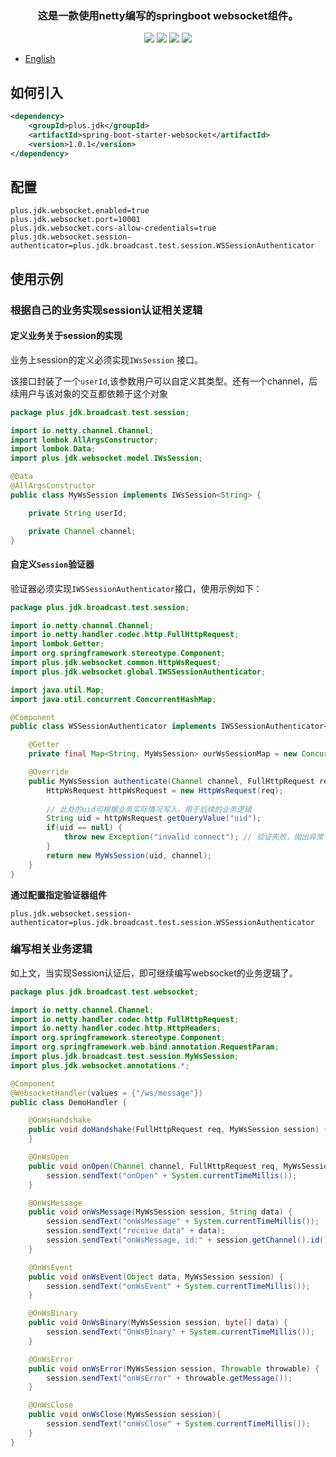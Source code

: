 
<h3 align="center">这是一款使用netty编写的springboot websocket组件。</h3>
<p align="center">
    <a href="https://github.com/JDK-Plus/cli-plus/blob/master/LICENSE"><img src="https://img.shields.io/github/license/JDK-Plus/cli-plus.svg" /></a>
    <a href="https://github.com/JDK-Plus/cli-plus/releases"><img src="https://img.shields.io/github/release/JDK-Plus/cli-plus.svg" /></a>
    <a href="https://github.com/JDK-Plus/cli-plus/stargazers"><img src="https://img.shields.io/github/stars/JDK-Plus/cli-plus.svg" /></a>
    <a href="https://github.com/JDK-Plus/cli-plus/network/members"><img src="https://img.shields.io/github/forks/JDK-Plus/cli-plus.svg" /></a>
</p>


- [English](README-CN.md)


## 如何引入

```xml
<dependency>
    <groupId>plus.jdk</groupId>
    <artifactId>spring-boot-starter-websocket</artifactId>
    <version>1.0.1</version>
</dependency>
```
## 配置

```
plus.jdk.websocket.enabled=true
plus.jdk.websocket.port=10001
plus.jdk.websocket.cors-allow-credentials=true
plus.jdk.websocket.session-authenticator=plus.jdk.broadcast.test.session.WSSessionAuthenticator
```


## 使用示例


### 根据自己的业务实现session认证相关逻辑

#### 定义业务关于session的实现

业务上session的定义必须实现`IWsSession` 接口。

该接口封装了一个`userId`,该参数用户可以自定义其类型。还有一个channel，后续用户与该对象的交互都依赖于这个对象

```java
package plus.jdk.broadcast.test.session;

import io.netty.channel.Channel;
import lombok.AllArgsConstructor;
import lombok.Data;
import plus.jdk.websocket.model.IWsSession;

@Data
@AllArgsConstructor
public class MyWsSession implements IWsSession<String> {

    private String userId;

    private Channel channel;
}
```

#### 自定义`Session`验证器

验证器必须实现`IWSSessionAuthenticator`接口，使用示例如下：

```java
package plus.jdk.broadcast.test.session;

import io.netty.channel.Channel;
import io.netty.handler.codec.http.FullHttpRequest;
import lombok.Getter;
import org.springframework.stereotype.Component;
import plus.jdk.websocket.common.HttpWsRequest;
import plus.jdk.websocket.global.IWSSessionAuthenticator;

import java.util.Map;
import java.util.concurrent.ConcurrentHashMap;

@Component
public class WSSessionAuthenticator implements IWSSessionAuthenticator<MyWsSession> {

    @Getter
    private final Map<String, MyWsSession> ourWsSessionMap = new ConcurrentHashMap<>();

    @Override
    public MyWsSession authenticate(Channel channel, FullHttpRequest req, String path) throws Exception{
        HttpWsRequest httpWsRequest = new HttpWsRequest(req);
        
        // 此处的uid可根据业务实际情况写入，用于后续的业务逻辑
        String uid = httpWsRequest.getQueryValue("uid");
        if(uid == null) {
            throw new Exception("invalid connect"); // 验证失败，抛出异常
        }
        return new MyWsSession(uid, channel);
    }
}
```

**通过配置指定验证器组件**

```
plus.jdk.websocket.session-authenticator=plus.jdk.broadcast.test.session.WSSessionAuthenticator
```


### 编写相关业务逻辑

如上文，当实现Session认证后，即可继续编写websocket的业务逻辑了。

```java
package plus.jdk.broadcast.test.websocket;

import io.netty.channel.Channel;
import io.netty.handler.codec.http.FullHttpRequest;
import io.netty.handler.codec.http.HttpHeaders;
import org.springframework.stereotype.Component;
import org.springframework.web.bind.annotation.RequestParam;
import plus.jdk.broadcast.test.session.MyWsSession;
import plus.jdk.websocket.annotations.*;

@Component
@WebsocketHandler(values = {"/ws/message"})
public class DemoHandler {

    @OnWsHandshake
    public void doHandshake(FullHttpRequest req, MyWsSession session) {
    }

    @OnWsOpen
    public void onOpen(Channel channel, FullHttpRequest req, MyWsSession session, HttpHeaders headers, @RequestParam String uid) {
        session.sendText("onOpen" + System.currentTimeMillis());
    }

    @OnWsMessage
    public void onWsMessage(MyWsSession session, String data) {
        session.sendText("onWsMessage" + System.currentTimeMillis());
        session.sendText("receive data" + data);
        session.sendText("onWsMessage, id:" + session.getChannel().id().asShortText());
    }

    @OnWsEvent
    public void onWsEvent(Object data, MyWsSession session) {
        session.sendText("onWsEvent" + System.currentTimeMillis());
    }

    @OnWsBinary
    public void OnWsBinary(MyWsSession session, byte[] data) {
        session.sendText("OnWsBinary" + System.currentTimeMillis());
    }

    @OnWsError
    public void onWsError(MyWsSession session, Throwable throwable) {
        session.sendText("onWsError" + throwable.getMessage());
    }

    @OnWsClose
    public void onWsClose(MyWsSession session){
        session.sendText("onWsClose" + System.currentTimeMillis());
    }
}
```


